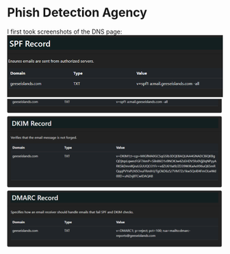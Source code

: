 # Phish Detection Agency
I first took screenshots of the DNS page:
![](../images/Phish-Detection-Agency-part-2.png)
![](../images/Phish-Detection-Agency-part-1.png)


